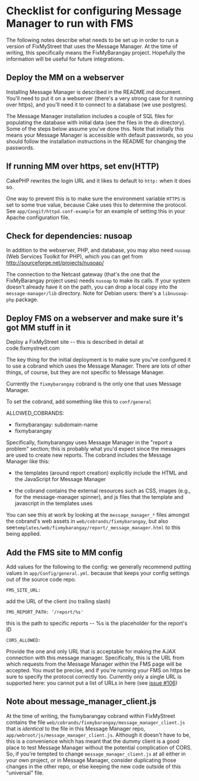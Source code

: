# Checklist for configuring Message Manager to run with FMS

The following notes describe what needs to be set up in order to run a version
of FixMyStreet that uses the Message Manager. At the time of writing, this
specifically means the FixMyBarangay project. Hopefully the information will
be useful for future integrations.

## Deploy the MM on a webserver

Installing Message Manager is described in the README.md document. You'll need
to put it on a webserver (there's a very strong case for it running over
https), and you'll need it to connect to a database (we use postgres).

The Message Manager installation includes a couple of SQL files for populating
the database with initial data (see the files in the `db` directory). Some of
the steps below assume you've done this. Note that initially this means your
Message Manager is accessible with default passwords, so you should follow the
installation instructions in the README for changing the passwords.

## If running MM over https, set env(HTTP)

CakePHP rewrites the login URL and it likes to default to `http:` when it does
so.

One way to prevent this is to make sure the environment variable `HTTPS` is
set to some true value, because Cake uses this to determine the protocol. See
`app/Congif/httpd.conf-example` for an example of setting this in your Apache
configuration file.

## Check for dependencies: nusoap

In addition to the webserver, PHP, and database, you may also need `nusoap`
(Web Services Toolkit for PHP), which you can get from
http://sourceforge.net/projects/nusoap/

The connection to the Netcast gateway (that's the one that the FixMyBarangay
project uses) needs `nusoap` to make its calls. If your system doesn't already
have it on the path, you can drop a local copy into the `message-manager/lib`
directory. Note for Debian users: there's a `libnusoap-php` package.

## Deploy FMS on a webserver and make sure it's got MM stuff in it

Deploy a FixMyStreet site -- this is described in detail at
code.fixmystreet.com

The key thing for the initial deployment is to make sure you've configured it
to use a cobrand which uses the Message Manager. There are lots of other
things, of course, but they are not specific to Message Manager.

Currently the `fixmybarangay` cobrand is the only one that uses Message
Manager.

To set the cobrand, add something like this to `conf/general`

ALLOWED_COBRANDS:
  - fixmybarangay: subdomain-name
  - fixmybarangay

Specifically, fixmybarangay uses Message Manager in the "report a problem"
section; this is probably what you'd expect since the messages are used to
create new reports. The cobrand includes the Message Manager like this:

   * the templates (around report creation) explicitly include the HTML and
     the JavaScript for Message Manager

   * the cobrand contains the external resources such as CSS, images (e.g.,
     for the message-manager spinner), and js files that the template and
     javascript in the templates uses

You can see this at work by looking at the `message_manager_*` files amongst
the cobrand's web assets in `web/cobrands/fixmybarangay`, but also
see`templates/web/fixmybarangay/report/_message_manager.html` to this being
applied.

## Add the FMS site to MM config

Add values for the following to the config: we generally recommend putting
values in `app/Config/general.yml`. because that keeps your config settings
out of the source code repo.

    FMS_SITE_URL:

add the URL of the client (no trailing slash)

    FMS_REPORT_PATH: '/report/%s'
 
this is the path to specific reports -- %s is the placeholder for the report's
ID

    CORS_ALLOWED:

Provide the one and only URL that is acceptable for making the AJAX connection
with this message manager. Specifically, this is the URL from which requests
from the Message Manager *within* the FMS page will be accepted. You must be
precise, and if you're running your FMS on https be sure to specify the
protocol correctly too. Currently only a single URL is supported here: you
cannot put a list of URLs in here (see 
[issue #106](https://github.com/mysociety/message-manager/issues/106))

## Note about message_manager_client.js

At the time of writing, the fixmybarangay cobrand within FixMyStreet contains
the file `web/cobrands/fixmybarangay/message_manager_client.js` that is
*identical* to the file in this Message Manager repo,
`app/webroot/js/message_manager_client.js`. Although it doesn't have to be,
this is a convenience which has meant that the dummy client is a good place to
test Message Manager without the potential complication of CORS. So, if you're
tempted to change `message_manager_client.js` at all either in your own
project, or in Message Manager, consider duplicating those changes in the
other repo, or else keeping the new code outside of this "universal" file.
